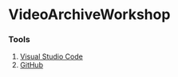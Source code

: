 # VideoArchiveWorkshop

### Tools
1. [Visual Studio Code](https://code.visualstudio.com/download)
2. [GitHub](www.github.com)
